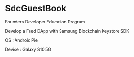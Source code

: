 # SdcGuestBook

Founders Developer Education Program

Develop a Feed DApp with Samsung Blockchain Keystore SDK

OS : Android Pie

Device : Galaxy S10 5G

